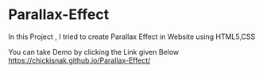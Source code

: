 # Parallax-Effect
In this Project , I tried to create Parallax Effect in Website using HTML5,CSS

You can take Demo by clicking the Link given Below
https://chickisnak.github.io/Parallax-Effect/

